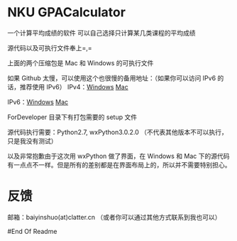 NKU GPACalculator
=======
一个计算平均成绩的软件
可以自己选择只计算某几类课程的平均成绩

源代码以及可执行文件奉上=,=

上面的两个压缩包是 Mac 和 Windows 的可执行文件

如果 Github 太慢，可以使用这个也很慢的备用地址：（如果你可以访问 IPv6 的话，推荐使用 IPv6）
IPv4：[Windows](http://www.clatter.cn/proj/nkucdn/NKU-GPACalculator-Win.rar) [Mac](http://www.clatter.cn/proj/nkucdn/NKU-GPACalculator-OSX.zip)

IPv6：[Windows](http://ipv6.clatter.cn/proj/nkucdn/NKU-GPACalculator-Win.rar) [Mac](http://ipv6.clatter.cn/proj/nkucdn/NKU-GPACalculator-OSX.zip)

ForDeveloper 目录下有打包需要的 setup 文件

源代码执行需要：Python2.7, wxPython3.0.2.0 （不代表其他版本不可以执行，只是我没有测试）

以及非常抱歉由于这次用 wxPython 做了界面，在 Windows 和 Mac 下的源代码有一点点不一样。但是所有的差别都是在界面布局上的，所以并不需要特别担心。

反馈
=======
邮箱：baiyinshuo(at)clatter.cn
（或者你可以通过其他方式联系到我也可以）

#End Of Readme
